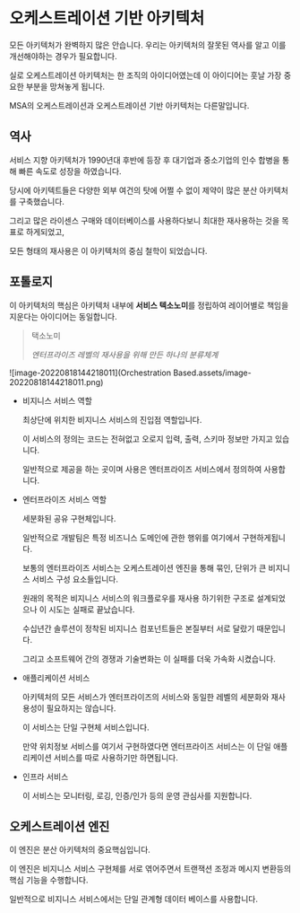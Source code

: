 # 오케스트레이션 기반 아키텍처

모든 아키텍처가 완벽하지 많은 안습니다. 우리는 아키텍처의 잘못된 역사를 알고 이를 개선해야하는 경우가 필요합니다.

실로 오케스트레이션 아키텍처는 한 조직의 아이디어였는데 이 아이디어는 훗날 가장 중요한 부분을 망쳐놓게 됩니다.

MSA의 오케스트레이션과 오케스트레이션 기반 아키텍처는 다른말입니다.



## 역사

서비스 지향 아키텍처가 1990년대 후반에 등장 후 대기업과 중소기업의 인수 합병을 통해 빠른 속도로 성장을 하였습니다.

당시에 아키텍트들은 다양한 외부 여건의 탓에 어쩔 수 없이 제약이 많은 분산 아키텍처를 구축했습니다.

그리고 많은 라이센스 구매와 데이터베이스를 사용하다보니 최대한 재사용하는 것을 목표로 하게되었고,

모든 형태의 재사용은 이 아키텍처의 중심 철학이 되었습니다.



## 포톨로지

이 아키텍처의 핵심은 아키텍처 내부에 **서비스 텍소노미**를 정립하여 레이어별로 책임을 지운다는 아이디어는 동일합니다.

> 택소노미
>
> *엔터프라이즈 레벨의 재사용을 위해 만든 하나의 분류체계*

![image-20220818144218011](Orchestration Based.assets/image-20220818144218011.png) 

- 비지니스 서비스 역할

  최상단에 위치한 비지니스 서비스의 진입점 역할입니다.

  이 서비스의 정의는 코드는 전혀없고 오로지 입력, 출력, 스키마 정보만 가지고 있습니다.

  일반적으로 제공을 하는 곳이며 사용은 엔터프라이즈 서비스에서 정의하여 사용합니다.



- 엔터프라이즈 서비스 역할

  세분화된 공유 구현체입니다.

  일반적으로 개발팀은 특정 비즈니스 도메인에 관한 행위를 여기에서 구현하게됩니다.

  보통의 엔터프라이즈 서비스는 오케스트레이션 엔진을 통해 묶인, 단위가 큰 비지니스 서비스 구성 요소들입니다.

  원래의 목적은 비지니스 서비스의 워크플로우를 재사용 하기위한 구조로 설계되었으나 이 시도는 실패로 끝났습니다.

  수십년간 솔루션이 정착된 비지니스 컴포넌트들은 본질부터 서로 달랐기 때문입니다.

  그리고 소프트웨어 간의 경쟁과 기술변화는 이 실패를 더욱 가속화 시켰습니다.



- 애플리케이션 서비스

  아키텍처의 모든 서비스가 엔터프라이즈의 서비스와 동일한 레벨의 세분화와 재사용성이 필요하지는 않습니다.

  이 서비스는 단일 구현체 서비스입니다.

  만약 위치정보 서비스를 여기서 구현하였다면 엔터프라이즈 서비스는 이 단일 애플리케이션 서비스를 따로 사용하기만 하면됩니다.



- 인프라 서비스

  이 서비스는 모니터링, 로깅, 인증/인가 등의 운영 관심사를 지원합니다.



## 오케스트레이션 엔진

이 엔진은 분산 아키텍처의 중요핵심입니다.

이 엔진은 비지니스 서비스 구현체를 서로 엮어주면서 트랜잭션 조정과 메시지 변환등의 핵심 기능을 수행합니다.

일반적으로 비지니스 서비스에서는 단일 관계형 데이터 베이스를 사용합니다.